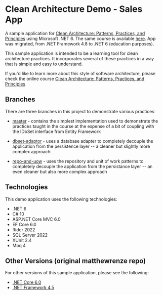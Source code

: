 # Clean Architecture Demo - Sales App
A sample application for [Clean Architecture: Patterns, Practices, and Principles](https://pluralsight.pxf.io/clean-architecture) using Microsoft .NET 6. 
The same course is available [here](https://github.com/matthewrenze/clean-architecture-demo/). 
App was migrated, from .NET Framework 4.8 to .NET 6 (education purposes).

This sample application is intended to be a learning tool for clean architecture practices. It incorporates several of these practices in a way that is simple and easy to understand.

If you'd like to learn more about this style of software architecture, please check the online course [Clean Architecture: Patterns, Practices, and Principles](https://pluralsight.pxf.io/clean-architecture).

## Branches
There are three branches in this project to demonstrate various practices:

 - [master](https://github.com/santos-an/Sales-Clean-Architecture) - contains the simplest implementation used to demonstrate the practices taught in the course at the expense of a bit of coupling with the IDbSet interface from Entity Framework

 - [dbset-adaptor](https://github.com/santos-an/Sales-Clean-Architecture/tree/dbset-adapter) - uses a database adapter to completely decouple the application from the persistence layer -- a cleaner but slightly more complex approach

 - [repo-and-uow](https://github.com/santos-an/Sales-Clean-Architecture/tree/repository-adapter) - uses the repository and unit of work patterns to completely decouple the application from the persistance layer -- an even cleaner but also more complex approach

## Technologies
This demo application uses the following technologies:
 - .NET 6
 - C# 10
 - ASP.NET Core MVC 6.0
 - EF Core 6.0
 - Rider 2022
 - SQL Server 2022
 - XUnit 2.4
 - Moq 4

## Other Versions (original matthewrenze repo)
For other versions of this sample application, please see the following:
 - [.NET Core 6.0](https://github.com/matthewrenze/clean-architecture-core)
 - [.NET Framework 4.5](https://github.com/matthewrenze/clean-architecture-demo/tree/v4.5)
